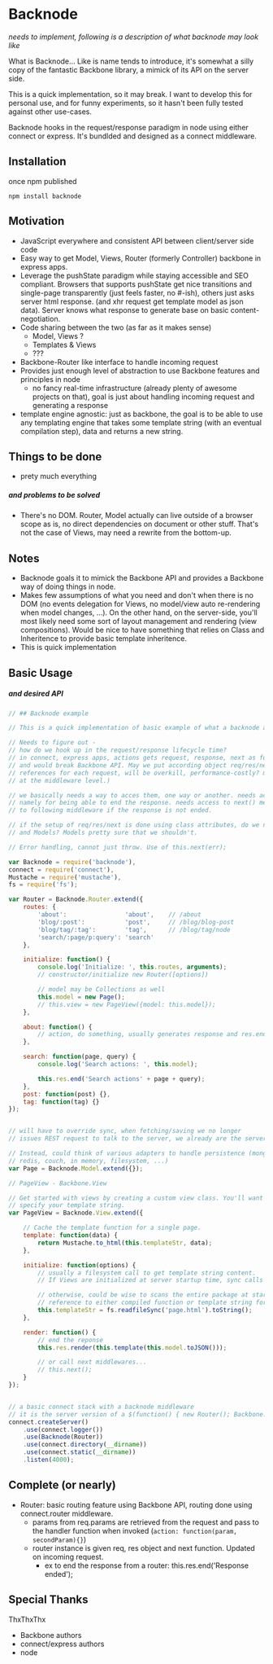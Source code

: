 # Backnode

*needs to implement, following is a description of what backnode may look like*

What is Backnode... Like is name tends to introduce, it's somewhat a silly copy of the fantastic Backbone library, a mimick of its API on the server side.

This is a quick implementation, so it may break. I want to develop this for personal use, and for funny experiments, so it hasn't been fully tested against other use-cases.

Backnode hooks in the request/response paradigm in node using either connect or express. It's bundlded and designed as a connect middleware.

## Installation

once npm published

	npm install backnode

## Motivation

* JavaScript everywhere and consistent API between client/server side code
* Easy way to get Model, Views, Router (formerly Controller) backbone in express apps.
* Leverage the pushState paradigm while staying accessible and SEO compliant. Browsers that supports pushState get nice transitions and single-page transparently (just feels faster, no #-ish), others just asks server html response. (and xhr request get template model as json data). Server knows what response to generate base on basic content-negotiation.
* Code sharing between the two (as far as it makes sense)
	* Model, Views ?
	* Templates & Views
	* ???
* Backbone-Router like interface to handle incoming request
* Provides just enough level of abstraction to use Backbone features and principles in node
	* no fancy real-time infrastructure (already plenty of awesome projects on that), goal is just about handling incoming request and generating a response
* template engine agnostic: just as backbone, the goal is to be able to use any templating engine that takes
some template string (with an eventual compilation step), data and returns a new string.

## Things to be done

* prety much everything

##### and problems to be solved

* There's no DOM. Router, Model actually can live outside of a browser scope as is, no direct dependencies on document or other stuff. That's not the case of Views, may need a rewrite from the bottom-up.

## Notes

* Backnode goals it to mimick the Backbone API and provides a Backbone way of doing things in node.
* Makes few assumptions of what you need and don't when there is no DOM (no events delegation for Views, 
no model/view auto re-rendering when model changes, ...). On the other hand, on the server-side, you'll most likely need some sort of layout management and rendering (view compositions). Would be nice to have something that relies on Class and Inheritence to provide basic template inheritence.
* This is quick implementation

## Basic Usage

##### and desired API

```javascript
// ## Backnode example

// This is a quick implementation of basic example of what a backnode app could look like

// Needs to figure out - 
// how do we hook up in the request/response lifecycle time? 
// in connect, express apps, actions gets request, response, next as funcion parameters
// and would break Backbone API. May we put according object req/res/next (and taking care of updating
// references for each request, will be overkill, performance-costly? may use EventEmitter for that
// at the middleware level.)

// we basically needs a way to acces them, one way or another. needs acess to request, response object, 
// namely for being able to end the response. needs access to next() method as well, important to pass request
// to following middleware if the response is not ended.

// if the setup of req/res/next is done using class attributes, do we need to put them in Router(at least), Views
// and Models? Models pretty sure that we shouldn't.

// Error handling, cannot just throw. Use of this.next(err);

var Backnode = require('backnode'),
connect = require('connect'),
Mustache = require('mustache'),
fs = require('fs');

var Router = Backnode.Router.extend({
	routes: {
		'about':             	'about',    // /about
		'blog/:post':        	'post',  	// /blog/blog-post
		'blog/tag/:tag': 		'tag',   	// /blog/tag/node
		'search/:page/p:query': 'search'
	},

	initialize: function() {
		console.log('Initialize: ', this.routes, arguments);
		// constructor/initialize new Router([options])

		// model may be Collections as well
		this.model = new Page();
		// this.view = new PageView({model: this.model});
	},

	about: function() {
		// action, do something, usually generates response and res.end
	},

	search: function(page, query) {
		console.log('Search actions: ', this.model);

		this.res.end('Search actions' + page + query);
	},
	post: function(post) {},
	tag: function(tag) {}
});


// will have to override sync, when fetching/saving we no longer
// issues REST request to talk to the server, we already are the server

// Instead, could think of various adapters to handle persistence (mongo
// redis, couch, in memory, filesystem, ...)
var Page = Backnode.Model.extend({});

// PageView - Backbone.View

// Get started with views by creating a custom view class. You'll want to override the render function, 
// specify your template string.
var PageView = Backnode.View.extend({

	// Cache the template function for a single page.
	template: function(data) {
		return Mustache.to_html(this.templateStr, data); 
	},

	initialize: function(options) {
		// usually a filesystem call to get template string content.
		// If Views are initialized at server startup time, sync calls are fine

		// otherwise, could be wise to scans the entire package at startup, compile views and keeps
		// reference to either compiled function or template string for later use
		this.templateStr = fs.readfileSync('page.html').toString();
	},

	render: function() {
		// end the reponse
		this.res.render(this.template(this.model.toJSON()));

		// or call next middlewares...
		// this.next();
	}
});


// a basic connect stack with a backnode middleware
// it is the server version of a $(function() { new Router(); Backbone.history.start(); })
connect.createServer()
	.use(connect.logger())
	.use(Backnode(Router))
	.use(connect.directory(__dirname))
	.use(connect.static(__dirname))
	.listen(4000);
```




## Complete (or nearly)

* Router: basic routing feature using Backbone API, routing done using connect.router middleware.
	* params from req.params are retrieved from the request and pass to the handler function when invoked (`action: function(param, secondParam){}`)
	* router instance is given req, res object and next function. Updated on incoming request.
		* ex to end the response from a router: this.res.end('Response ended');
		




## Special Thanks

ThxThxThx

* Backbone authors
* connect/express authors
* node